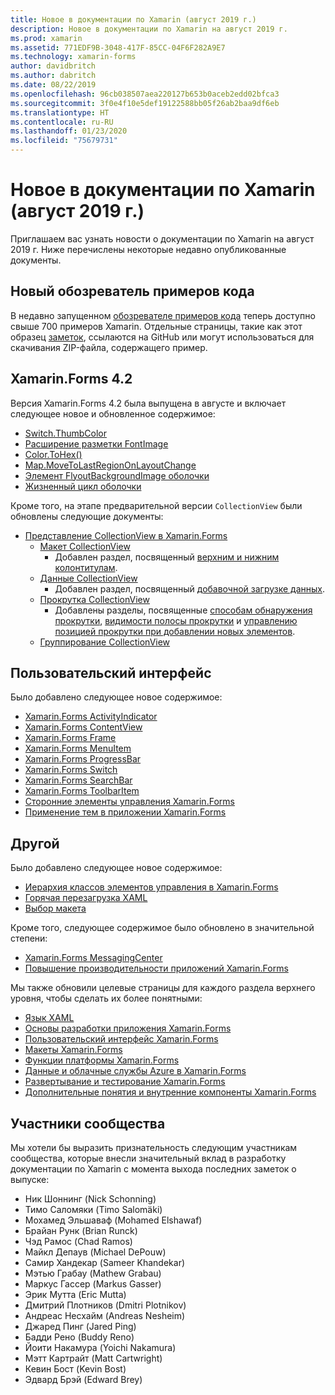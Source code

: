```yaml
---
title: Новое в документации по Xamarin (август 2019 г.)
description: Новое в документации по Xamarin на август 2019 г.
ms.prod: xamarin
ms.assetid: 771EDF9B-3048-417F-85CC-04F6F282A9E7
ms.technology: xamarin-forms
author: davidbritch
ms.author: dabritch
ms.date: 08/22/2019
ms.openlocfilehash: 96cb038507aea220127b653b0aceb2edd02bfca3
ms.sourcegitcommit: 3f0e4f10e5def19122588bb05f26ab2baa9df6eb
ms.translationtype: HT
ms.contentlocale: ru-RU
ms.lasthandoff: 01/23/2020
ms.locfileid: "75679731"
---
```

# <a name="xamarin-docs-whats-new-august-2019"></a>Новое в документации по Xamarin (август 2019 г.)

Приглашаем вас узнать новости о документации по Xamarin на август 2019 г. Ниже перечислены некоторые недавно опубликованные документы.

## <a name="new-sample-code-browser"></a>Новый обозреватель примеров кода

В недавно запущенном [обозревателе примеров кода](https://docs.microsoft.com/samples/browse/?products=xamarin) теперь доступно свыше 700 примеров Xamarin. Отдельные страницы, такие как этот образец [заметок](https://docs.microsoft.com/samples/xamarin/xamarin-forms-samples/getstarted-notes-singlepage/), ссылаются на GitHub или могут использоваться для скачивания ZIP-файла, содержащего пример.

## <a name="xamarinforms-42"></a>Xamarin.Forms 4.2

Версия Xamarin.Forms 4.2 была выпущена в августе и включает следующее новое и обновленное содержимое:

- [Switch.ThumbColor](~/xamarin-forms/user-interface/switch.md#switch-appearance)
- [Расширение разметки FontImage](~/xamarin-forms/xaml/markup-extensions/consuming.md#fontimage-markup-extension)
- [Color.ToHex()](~/xamarin-forms/user-interface/colors.md#additional-methods)
- [Map.MoveToLastRegionOnLayoutChange](~/xamarin-forms/user-interface/map/map.md#maintain-map-region-on-layout-change)
- [Элемент FlyoutBackgroundImage оболочки](~/xamarin-forms/app-fundamentals/shell/flyout.md#flyout-background-image)
- [Жизненный цикл оболочки](~/xamarin-forms/app-fundamentals/shell/lifecycle.md)

Кроме того, на этапе предварительной версии `CollectionView` были обновлены следующие документы:

- [Представление CollectionView в Xamarin.Forms](~/xamarin-forms/user-interface/collectionview/index.md)
  - [Макет CollectionView](~/xamarin-forms/user-interface/collectionview/layout.md)
    - Добавлен раздел, посвященный [верхним и нижним колонтитулам](~/xamarin-forms/user-interface/collectionview/layout.md#headers-and-footers).
  - [Данные CollectionView](~/xamarin-forms/user-interface/collectionview/populate-data.md)
    - Добавлен раздел, посвященный [добавочной загрузке данных](~/xamarin-forms/user-interface/collectionview/populate-data.md#load-data-incrementally).
  - [Прокрутка CollectionView](~/xamarin-forms/user-interface/collectionview/scrolling.md)
    - Добавлены разделы, посвященные [способам обнаружения прокрутки](~/xamarin-forms/user-interface/collectionview/scrolling.md#detect-scrolling), [видимости полосы прокрутки](~/xamarin-forms/user-interface/collectionview/scrolling.md#scroll-bar-visibility) и [управлению позицией прокрутки при добавлении новых элементов](~/xamarin-forms/user-interface/collectionview/scrolling.md#control-scroll-position-when-new-items-are-added).
  - [Группирование CollectionView](~/xamarin-forms/user-interface/collectionview/grouping.md)

## <a name="user-interface"></a>Пользовательский интерфейс

Было добавлено следующее новое содержимое:

- [Xamarin.Forms ActivityIndicator](~/xamarin-forms/user-interface/activityindicator.md)
- [Xamarin.Forms ContentView](~/xamarin-forms/user-interface/layouts/contentview.md)
- [Xamarin.Forms Frame](~/xamarin-forms/user-interface/layouts/frame.md)
- [Xamarin.Forms MenuItem](~/xamarin-forms/user-interface/menuitem.md)
- [Xamarin.Forms ProgressBar](~/xamarin-forms/user-interface/progressbar.md)
- [Xamarin.Forms Switch](~/xamarin-forms/user-interface/switch.md)
- [Xamarin.Forms SearchBar](~/xamarin-forms/user-interface/searchbar.md)
- [Xamarin.Forms ToolbarItem](~/xamarin-forms/user-interface/toolbaritem.md)
- [Сторонние элементы управления Xamarin.Forms](~/xamarin-forms/user-interface/controls/thirdparty.md)
- [Применение тем в приложении Xamarin.Forms](~/xamarin-forms/user-interface/theming.md)

## <a name="other"></a>Другой

Было добавлено следующее новое содержимое:

- [Иерархия классов элементов управления в Xamarin.Forms](~/xamarin-forms/internals/class-hierarchy.md)
- [Горячая перезагрузка XAML](~/xamarin-forms/xaml/hot-reload.md)
- [Выбор макета](~/xamarin-forms/user-interface/layouts/choose-layout.md)

Кроме того, следующее содержимое было обновлено в значительной степени:

- [Xamarin.Forms MessagingCenter](~/xamarin-forms/app-fundamentals/messaging-center.md)
- [Повышение производительности приложений Xamarin.Forms](~/xamarin-forms/deploy-test/performance.md)

Мы также обновили целевые страницы для каждого раздела верхнего уровня, чтобы сделать их более понятными:

- [Язык XAML](~/xamarin-forms/xaml/index.yml)
- [Основы разработки приложения Xamarin.Forms](~/xamarin-forms/app-fundamentals/index.yml)
- [Пользовательский интерфейс Xamarin.Forms](~/xamarin-forms/user-interface/index.yml)
- [Макеты Xamarin.Forms](~/xamarin-forms/user-interface/layouts/index.yml)
- [Функции платформы Xamarin.Forms](~/xamarin-forms/platform/index.yml)
- [Данные и облачные службы Azure в Xamarin.Forms](~/xamarin-forms/data-cloud/index.yml)
- [Развертывание и тестирование Xamarin.Forms](~/xamarin-forms/deploy-test/index.yml)
- [Дополнительные понятия и внутренние компоненты Xamarin.Forms](~/xamarin-forms/internals/index.md)

## <a name="community-contributors"></a>Участники сообщества

Мы хотели бы выразить признательность следующим участникам сообщества, которые внесли значительный вклад в разработку документации по Xamarin с момента выхода последних заметок о выпуске:

- Ник Шоннинг (Nick Schonning)
- Тимо Саломяки (Timo Salomäki)
- Мохамед Эльшаваф (Mohamed Elshawaf)
- Брайан Рунк (Brian Runck)
- Чэд Рамос (Chad Ramos)
- Майкл Депаув (Michael DePouw)
- Самир Хандекар (Sameer Khandekar)
- Мэтью Грабау (Mathew Grabau)
- Маркус Гассер (Markus Gasser)
- Эрик Мутта (Eric Mutta)
- Дмитрий Плотников (Dmitri Plotnikov)
- Андреас Несхайм (Andreas Nesheim)
- Джаред Пинг (Jared Ping)
- Бадди Рено (Buddy Reno)
- Йоити Накамура (Yoichi Nakamura)
- Мэтт Картрайт (Matt Cartwright)
- Кевин Бост (Kevin Bost)
- Эдвард Брэй (Edward Brey)
